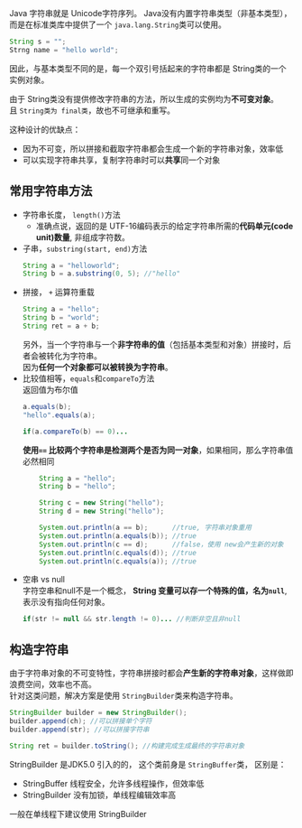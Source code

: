 Java 字符串就是 Unicode字符序列。 
Java没有内置字符串类型（非基本类型），而是在标准类库中提供了一个 `java.lang.String`类可以使用。  
```java
String s = "";
Strng name = "hello world";
```
因此，与基本类型不同的是，每一个双引号括起来的字符串都是 String类的一个实例对象。

由于 String类没有提供修改字符串的方法，所以生成的实例均为**不可变对象**。  
且 `String类为 final类`，故也不可继承和重写。

这种设计的优缺点：
- 因为不可变，所以拼接和截取字符串都会生成一个新的字符串对象，效率低
- 可以实现字符串共享，复制字符串时可以**共享**同一个对象

## 常用字符串方法
- 字符串长度， `length()`方法
    - 准确点说，返回的是 UTF-16编码表示的给定字符串所需的**代码单元(code unit)数量**, 非组成字符数。  
- 子串，`substring(start, end)`方法
    ```java
    String a = "helloworld";
    String b = a.substring(0, 5); //"hello"
    ```
- 拼接， `+` 运算符重载
    ```java
    String a = "hello";
    String b = "world";
    String ret = a + b;
    ```
    另外，当一个字符串与一个**非字符串的值**（包括基本类型和对象）拼接时，后者会被转化为字符串。  
    因为**任何一个对象都可以被转换为字符串**。
- 比较值相等，`equals`和`compareTo`方法  
    返回值为布尔值
    ```java
    a.equals(b);
    "hello".equals(a);

    if(a.compareTo(b) == 0)...
    ```
    **使用`==` 比较两个字符串是检测两个是否为同一对象**，如果相同，那么字符串值必然相同
    ```java
        String a = "hello";
        String b = "hello";

        String c = new String("hello");
        String d = new String("hello");

        System.out.println(a == b);      //true, 字符串对象重用
        System.out.println(a.equals(b)); //true
        System.out.println(c == d);      //false，使用 new会产生新的对象
        System.out.println(c.equals(d)); //true
        System.out.println(c.equals(a)); //true
    ```
- 空串 vs null  
    字符空串和null不是一个概念， **String 变量可以存一个特殊的值，名为`null`**, 表示没有指向任何对象。
    ```java
    if(str != null && str.length != 0)... //判断非空且非null
    ```
    
## 构造字符串

由于字符串对象的不可变特性，字符串拼接时都会**产生新的字符串对象**，这样做即浪费空间，效率也不高。    
针对这类问题，解决方案是使用 `StringBuilder`类来构造字符串。
```java
StringBuilder builder = new StringBuilder();
builder.append(ch); //可以拼接单个字符
builder.append(str); //可以拼接字符串

String ret = builder.toString(); //构建完成生成最终的字符串对象
```
StringBuilder 是JDK5.0 引入的的， 这个类前身是 `StringBuffer`类， 区别是：
- StringBuffer 线程安全，允许多线程操作，但效率低
- StringBuilder 没有加锁，单线程编辑效率高

一般在单线程下建议使用 StringBuilder